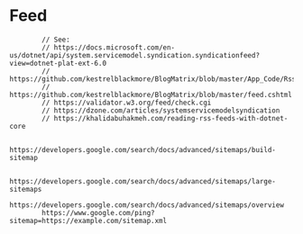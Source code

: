 # Feed

            // See:
            // https://docs.microsoft.com/en-us/dotnet/api/system.servicemodel.syndication.syndicationfeed?view=dotnet-plat-ext-6.0
            // https://github.com/kestrelblackmore/BlogMatrix/blob/master/App_Code/RssSyndicator.cs
            // https://github.com/kestrelblackmore/BlogMatrix/blob/master/feed.cshtml
            // https://validator.w3.org/feed/check.cgi
            // https://dzone.com/articles/systemservicemodelsyndication
            // https://khalidabuhakmeh.com/reading-rss-feeds-with-dotnet-core

            https://developers.google.com/search/docs/advanced/sitemaps/build-sitemap

            https://developers.google.com/search/docs/advanced/sitemaps/large-sitemaps
            https://developers.google.com/search/docs/advanced/sitemaps/overview
            https://www.google.com/ping?sitemap=https://example.com/sitemap.xml
